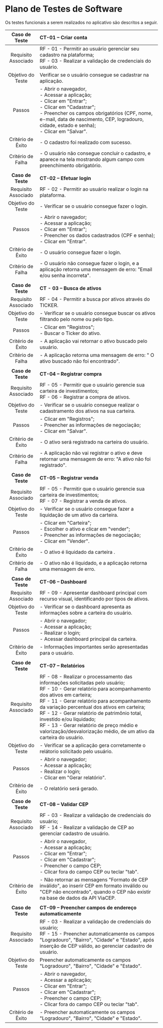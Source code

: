 # Plano de Testes de Software

Os testes funcionais a serem realizados no aplicativo são descritos a seguir.

 
| **Caso de Teste** | **CT-01 – Criar conta** 	|
| :---: | :--- |
| Requisito Associado | RF - 01 - Permitir ao usuário gerenciar seu cadastro na plataforma; <br> RF - 03 - Realizar a validação de credenciais do usuário. |
| Objetivo do Teste | Verificar se o usuário consegue se cadastrar na aplicação. |
| Passos | - Abrir o navegador, <br> - Acessar a aplicação; <br> - Clicar em "Entrar"; <br> - Clicar em "Cadastrar";  <br> - Preencher os campos obrigatórios (CPF, nome, e-mail, data de nascimento, CEP, logradouro, cidade, estado e senha); <br> - Clicar em "Salvar". |
|Critério de Êxito | - O cadastro foi realizado com sucesso. |
|Critério de Falha | - O usuário não consegue concluir o cadastro, e aparece na tela mostrando algum campo com preenchimento obrigatório. |
|  	|  	|
| **Caso de Teste** | **CT-02 – Efetuar login** |
| Requisito Associado | RF - 02 - Permitir ao usuário realizar o login na plataforma. |
| Objetivo do Teste | - Verificar se o usuário consegue fazer o login. |
| Passos | - Abrir o navegador; <br> - Acessar a aplicação; <br> - Clicar em "Entrar";  <br> - Preencher os dados cadastrados (CPF e senha); <br> - Clicar em "Entrar". |
|Critério de Êxito | - O usuário consegue fazer o login. |
|Critério de Falha | - O usuário não consegue fazer o login, e a aplicação retorna uma mensagem de erro: "Email e/ou senha incorreta". |
|  	|  	|
| **Caso de Teste** | **CT - 03 – Busca de ativos** |
| Requisito Associado | RF - 04 - Permitir a busca por ativos através do TICKER. |
| Objetivo do Teste | - Verificar se o usuário consegue buscar os ativos filtrando pelo nome ou pelo tipo. |
| Passos | - Clicar em "Registros"; <br> - Buscar o Ticker do ativo. |
|Critério de Êxito | - A aplicação vai retornar o ativo buscado pelo usuário. |
|Critério de Falha | - A aplicação retorna uma mensagem de erro: " O ativo buscado não foi encontrado". |
|  	|  	|
| **Caso de Teste** | **CT-04 – Registrar compra** |
| Requisito Associado | RF - 05 - 	Permitir que o usuário gerencie sua carteira de investimentos; <br> RF - 06 - Registrar a compra de ativos. |
| Objetivo do Teste | - Verificar se o usuário consegue realizar o cadastramento dos ativos na sua carteira. |
| Passos | - Clicar em "Registros"; <br> - Preencher as informações de negociação; <br> - Clicar em "Salvar". |
|Critério de Êxito | - O ativo será registrado na carteira do usuário. |
|Critério de Falha | - A aplicação não vai registrar o ativo e deve retornar uma mensagem de erro: "A ativo não foi registrado". |
|  	|  	|
| **Caso de Teste** | **CT-05 – Registrar venda** |
| Requisito Associado | RF - 05 - 	Permitir que o usuário gerencie sua carteira de investimentos; <br> RF - 07 - Registrar a venda de ativos. |
| Objetivo do Teste | - Verificar se o usuário consegue fazer a liquidação de um ativo da carteira. |
| Passos | - Clicar em "Carteira"; <br> - Escolher o ativo e clicar em "vender"; <br> - Preencher as informações de negociação; <br> - Clicar em "Vender". |
|Critério de Êxito | - O ativo é liquidado da carteira . |
|Critério de Falha | - O ativo não é liquidado, e a aplicação retorna uma mensagem de erro. |
|  	|  	|
| **Caso de Teste** | **CT-06 – Dashboard** |
| Requisito Associado | RF - 09 - Apresentar dashboard principal com recurso visual, identificando por tipos de ativos. |
| Objetivo do Teste | - Verificar se o dashboard apresenta as informações sobre a carteira do usuário. |
| Passos | - Abrir o navegador; <br> - Acessar a aplicação; <br> - Realizar o login;  <br> - Acessar dashboard principal da carteira. |
|Critério de Êxito | - Informações importantes serão apresentadas para o usuário. |
|  	|  	|
| **Caso de Teste** | **CT-07 – Relatórios** |
| Requisito Associado | RF - 08 - Realizar o processamento das informações solicitadas pelo usuário; <br> RF - 10 - Gerar relatório para acompanhamento dos ativos em carteira; <br> RF - 11 - Gerar relatório para acompanhamento da variação percentual dos ativos em carteira; <br> RF - 12 - Gerar relatório de patrimônio total, investido e/ou liquidado; <br> RF - 13 - Gerar relatório de preço médio e valorização/desvalorização médio, de um ativo da carteira do usuário. |
| Objetivo do Teste | - Verificar se a aplicação gera corretamente o relátorio solicitado pelo usuário. |
| Passos | - Abrir o navegador; <br> - Acessar a aplicação; <br> - Realizar o login;  <br> - Clicar em "Gerar relatório". |
|Critério de Êxito | - O relatório será gerado. |
|  	|  	|
| **Caso de Teste** | **CT-08 – Validar CEP** 	|
| Requisito Associado | RF - 03 - Realizar a validação de credenciais do usuário; <br> RF - 14 - Realizar a validação de CEP ao gerenciar cadastro de usuário. |
| Passos | - Abrir o navegador, <br> - Acessar a aplicação; <br> - Clicar em "Entrar"; <br> - Clicar em "Cadastrar";  <br> - Preencher o campo CEP; <br> - Clicar fora do campo CEP ou teclar "tab". |
|Critério de Êxito | - Não retornar as mensagens "Formato de CEP inválido", ao inserir CEP em formato inválido ou "CEP não encontrado", quando o CEP não existir na base de dados da API ViaCEP. |
|  	|  	|
| **Caso de Teste** | **CT-09 – Preencher campos de endereço automaticamente** 	|
| Requisito Associado | RF - 03 - Realizar a validação de credenciais do usuário; <br> RF - 15 - Preencher automaticamente os campos "Logradouro", "Bairro", "Cidade" e "Estado", após inserção de CEP válido, ao gerenciar cadastro de usuário. |
| Objetivo do Teste | Preencher automaticamente os campos "Logradouro", "Bairro", "Cidade" e "Estado". |
| Passos | - Abrir o navegador, <br> - Acessar a aplicação; <br> - Clicar em "Entrar"; <br> - Clicar em "Cadastrar";  <br> - Preencher o campo CEP; <br> - Clicar fora do campo CEP ou teclar "tab". |
|Critério de Êxito | - Preencher automaticamente os campos "Logradouro", "Bairro", "Cidade" e "Estado". |
